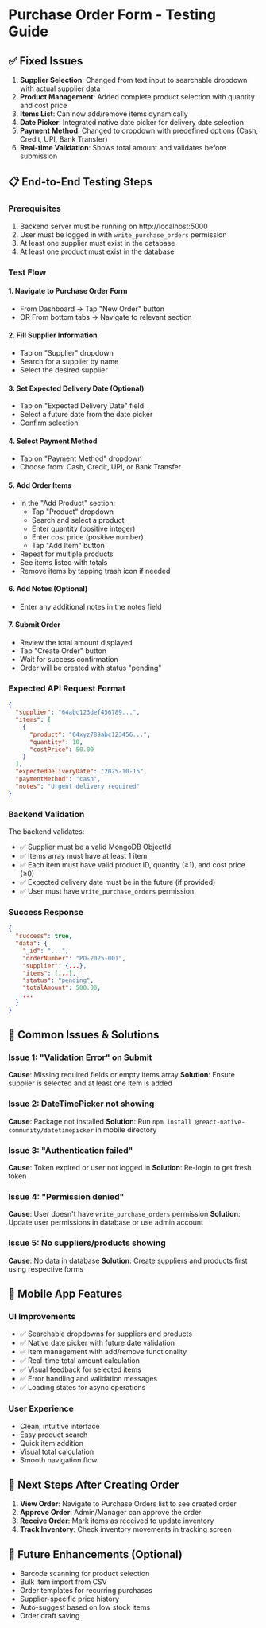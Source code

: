 # Purchase Order Form - Testing Guide

## ✅ Fixed Issues

1. **Supplier Selection**: Changed from text input to searchable dropdown with actual supplier data
2. **Product Management**: Added complete product selection with quantity and cost price
3. **Items List**: Can now add/remove items dynamically
4. **Date Picker**: Integrated native date picker for delivery date selection
5. **Payment Method**: Changed to dropdown with predefined options (Cash, Credit, UPI, Bank Transfer)
6. **Real-time Validation**: Shows total amount and validates before submission

## 📋 End-to-End Testing Steps

### Prerequisites
1. Backend server must be running on http://localhost:5000
2. User must be logged in with `write_purchase_orders` permission
3. At least one supplier must exist in the database
4. At least one product must exist in the database

### Test Flow

#### 1. Navigate to Purchase Order Form
- From Dashboard → Tap "New Order" button
- OR From bottom tabs → Navigate to relevant section

#### 2. Fill Supplier Information
- Tap on "Supplier" dropdown
- Search for a supplier by name
- Select the desired supplier

#### 3. Set Expected Delivery Date (Optional)
- Tap on "Expected Delivery Date" field
- Select a future date from the date picker
- Confirm selection

#### 4. Select Payment Method
- Tap on "Payment Method" dropdown
- Choose from: Cash, Credit, UPI, or Bank Transfer

#### 5. Add Order Items
- In the "Add Product" section:
  - Tap "Product" dropdown
  - Search and select a product
  - Enter quantity (positive integer)
  - Enter cost price (positive number)
  - Tap "Add Item" button
- Repeat for multiple products
- See items listed with totals
- Remove items by tapping trash icon if needed

#### 6. Add Notes (Optional)
- Enter any additional notes in the notes field

#### 7. Submit Order
- Review the total amount displayed
- Tap "Create Order" button
- Wait for success confirmation
- Order will be created with status "pending"

### Expected API Request Format

```json
{
  "supplier": "64abc123def456789...",
  "items": [
    {
      "product": "64xyz789abc123456...",
      "quantity": 10,
      "costPrice": 50.00
    }
  ],
  "expectedDeliveryDate": "2025-10-15",
  "paymentMethod": "cash",
  "notes": "Urgent delivery required"
}
```

### Backend Validation

The backend validates:
- ✅ Supplier must be a valid MongoDB ObjectId
- ✅ Items array must have at least 1 item
- ✅ Each item must have valid product ID, quantity (≥1), and cost price (≥0)
- ✅ Expected delivery date must be in the future (if provided)
- ✅ User must have `write_purchase_orders` permission

### Success Response

```json
{
  "success": true,
  "data": {
    "_id": "...",
    "orderNumber": "PO-2025-001",
    "supplier": {...},
    "items": [...],
    "status": "pending",
    "totalAmount": 500.00,
    ...
  }
}
```

## 🐛 Common Issues & Solutions

### Issue 1: "Validation Error" on Submit
**Cause**: Missing required fields or empty items array
**Solution**: Ensure supplier is selected and at least one item is added

### Issue 2: DateTimePicker not showing
**Cause**: Package not installed
**Solution**: Run `npm install @react-native-community/datetimepicker` in mobile directory

### Issue 3: "Authentication failed"
**Cause**: Token expired or user not logged in
**Solution**: Re-login to get fresh token

### Issue 4: "Permission denied"
**Cause**: User doesn't have `write_purchase_orders` permission
**Solution**: Update user permissions in database or use admin account

### Issue 5: No suppliers/products showing
**Cause**: No data in database
**Solution**: Create suppliers and products first using respective forms

## 📱 Mobile App Features

### UI Improvements
- ✅ Searchable dropdowns for suppliers and products
- ✅ Native date picker with future date validation
- ✅ Item management with add/remove functionality
- ✅ Real-time total amount calculation
- ✅ Visual feedback for selected items
- ✅ Error handling and validation messages
- ✅ Loading states for async operations

### User Experience
- Clean, intuitive interface
- Easy product search
- Quick item addition
- Visual total calculation
- Smooth navigation flow

## 🔄 Next Steps After Creating Order

1. **View Order**: Navigate to Purchase Orders list to see created order
2. **Approve Order**: Admin/Manager can approve the order
3. **Receive Order**: Mark items as received to update inventory
4. **Track Inventory**: Check inventory movements in tracking screen

## 🚀 Future Enhancements (Optional)

- Barcode scanning for product selection
- Bulk item import from CSV
- Order templates for recurring purchases
- Supplier-specific price history
- Auto-suggest based on low stock items
- Order draft saving

